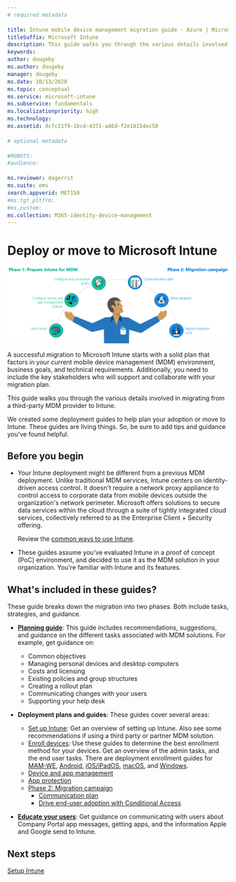 ```yaml
---
# required metadata

title: Intune mobile device management migration guide - Azure | Microsoft Docs
titleSuffix: Microsoft Intune
description: This guide walks you through the various details involved in migrating from a third-party MDM provider to Microsoft Intune.
keywords:
author: dougeby
ms.author: dougeby
manager: dougeby
ms.date: 10/13/2020
ms.topic: conceptual
ms.service: microsoft-intune
ms.subservice: fundamentals
ms.localizationpriority: high
ms.technology:
ms.assetid: dcfc21f9-1bcd-4371-a46d-f2e18154ec50

# optional metadata

#ROBOTS:
#audience:

ms.reviewer: dagerrit
ms.suite: ems
search.appverid: MET150
#ms.tgt_pltfrm:
#ms.custom:
ms.collection: M365-identity-device-management
---
```


# Deploy or move to Microsoft Intune

![Microsoft Intune MDM migration guide art](./media/migration-guide/MDM-migration-guide-art.PNG)

A successful migration to Microsoft Intune starts with a solid plan that factors in your current mobile device management (MDM) environment, business goals, and technical requirements. Additionally, you need to include the key stakeholders who will support and collaborate with your migration plan.

This guide walks you through the various details involved in migrating from a third-party MDM provider to Intune.

We created some deployment guides to help plan your adoption or move to Intune. These guides are living things. So, be sure to add tips and guidance you've found helpful. 

## Before you begin

- Your Intune deployment might be different from a previous MDM deployment. Unlike traditional MDM services, Intune centers on identity-driven access control. It doesn't require a network proxy appliance to control access to corporate data from mobile devices outside the organization's network perimeter. Microsoft offers solutions to secure data services within the cloud through a suite of tightly integrated cloud services, collectively referred to as the Enterprise Client + Security offering.

  Review the [common ways to use Intune](common-scenarios.md).

- These guides assume you've evaluated Intune in a proof of concept (PoC) environment, and decided to use it as the MDM solution in your organization. You're familiar with Intune and its features.

## What's included in these guides?

These guide breaks down the migration into two phases. Both include tasks, strategies, and guidance.

- **[Planning guide](intune-planning-guide.md)**: This guide includes recommendations, suggestions, and guidance on the different tasks associated with MDM solutions. For example, get guidance on:

  - Common objectives
  - Managing personal devices and desktop computers
  - Costs and licensing
  - Existing policies and group structures
  - Creating a rollout plan
  - Communicating changes with your users
  - Supporting your help desk

- **Deployment plans and guides**: These guides cover several areas:

  - [Set up Intune](deployment-guide-intune-setup.md): Get an overview of setting up Intune. Also see some recommendations if using a third party or partner MDM solution.
  - [Enroll devices](deployment-guide-enrollment.md): Use these guides to determine the best enrollment method for your devices. Get an overview of the admin tasks, and the end user tasks. There are deployment enrollment guides for [MAM-WE](deployment-guide-enrollment-mamwe.md), [Android](deployment-guide-enrollment-android.md), [iOS/iPadOS](deployment-guide-enrollment-ios-ipados.md), [macOS](deployment-guide-enrollment-macos.md), and [Windows](deployment-guide-enrollment-windows.md).
  - [Device and app management](migration-guide-configure-policies.md)
  - [App protection](../apps/app-protection-policies.md)
  - [Phase 2: Migration campaign](migration-guide-campaign.md)
    - [Communication plan](migration-guide-communication-plan.md)
    - [Drive end-user adoption with Conditional Access](migration-guide-drive-adoption.md)

- **[Educate your users](end-user-educate.md)**: Get guidance on communicating with users about Company Portal app messages, getting apps, and the information Apple and Google send to Intune.

## Next steps

[Setup Intune](deployment-guide-intune-setup.md)
